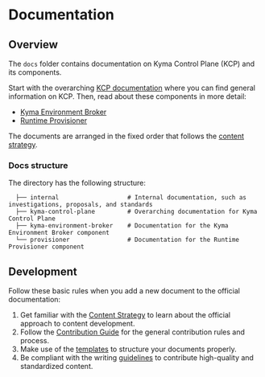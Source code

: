 # Documentation

## Overview

The `docs` folder contains documentation on Kyma Control Plane (KCP) and its components.

Start with the overarching [KCP documentation](./kyma-control-plane) where you can find general information on KCP. Then, read about these components in more detail:
* [Kyma Environment Broker](./kyma-environment-broker)
* [Runtime Provisioner](./provisioner)

The documents are arranged in the fixed order that follows the [content strategy](https://kyma-project.io/community/guidelines/content/#content-strategy-content-strategy-documentation-types).

### Docs structure

The directory has the following structure:

```                                   
  ├── internal                   # Internal documentation, such as investigations, proposals, and standards
  ├── kyma-control-plane         # Overarching documentation for Kyma Control Plane                                     
  ├── kyma-environment-broker    # Documentation for the Kyma Environment Broker component                                     
  └── provisioner                # Documentation for the Runtime Provisioner component     
```

## Development

Follow these basic rules when you add a new document to the official documentation:

1. Get familiar with the [Content Strategy](https://github.com/kyma-project/community/blob/master/guidelines/content-guidelines/01-content-strategy.md) to learn about the official approach to content development.
2. Follow the [Contribution Guide](https://github.com/kyma-project/community/blob/master/contributing/02-contributing.md) for the general contribution rules and process.
3. Make use of the [templates](https://github.com/kyma-project/community/tree/master/guidelines/templates) to structure your documents properly.
4. Be compliant with the writing [guidelines](https://github.com/kyma-project/community/blob/master/guidelines/content-guidelines) to contribute high-quality and standardized content.
